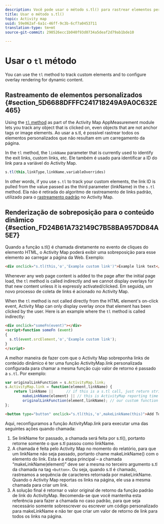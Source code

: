 ```yaml
---
description: Você pode usar o método s.tl() para rastrear elementos personalizados e configurar a renderização de sobreposição para conteúdo dinâmico.
title: Usar o método s.tl()
topic: Activity map
uuid: 59e062af-6a1c-46ff-9c3b-6cf7a0453711
translation-type: tm+mt
source-git-commit: 290526ecc1b040f93d0734a5deaf2d79ab1bde10

---
```



# Usar o `tl` método

You can use the `tl` method to track custom elements and to configure overlay rendering for dynamic content.

## Rastreamento de elementos personalizados {#section_5D6688DFFFC241718249A9A0C632E465}

Using the [`tl` method](/help/implement/vars/functions/tl-method.md) as part of the Activity Map AppMeasurement module lets you track any object that is clicked on, even objects that are not anchor tags or image elements. Ao usar a s.tl, é possível rastrear todos os elementos personalizados que não resultam em um carregamento da página.

In the `tl` method, the `linkName` parameter that is currently used to identify the exit links, custom links, etc. Ele também é usado para identificar a ID do link para a variável do Activity Map.

```js
s.tl(this,linkType,linkName,variableOverrides)
```

In other words, if you use `s.tl` to track your custom elements, the link ID is pulled from the value passed as the third parameter (linkName) in the `s.tl` method. Ela não é retirada do algoritmo de rastreamento de links padrão, utilizado para o [rastreamento padrão](/help/analyze/activity-map/activitymap-link-tracking/activitymap-link-tracking-methodology.md) no Activity Map.

## Renderização de sobreposição para o conteúdo dinâmico {#section_FD24B61A732149C7B58BA957DD84A5E7}

Quando a função s.tl() é chamada diretamente no evento de cliques do elemento HTML, o Activity Map poderá exibir uma sobreposição para esse elemento ao carregar a página da Web. Exemplo:

```html
<div onclick="s.tl(this,'o','Example custom link')">Example link text</a>
```

Whenever any web page content is added to the page after the initial page load, the `tl` method is called indirectly and we cannot display overlays for that new content unless it is expressly activated/clicked. Em seguida, um novo processo de coleta de links é acionado no Activity Map.

When the `tl` method is not called directly from the HTML element&#39;s on-click event, Activity Map can only display overlay once that element has been clicked by the user. Here is an example where the `tl` method is called indirectly:

```html
<div onclick="someFn(event)"></div>
<script>function someFn (event)
{
  s.tl(event.srcElement,'o','Example custom link');
}
</script>
```

A melhor maneira de fazer com que o Activity Map sobreponha links de conteúdo dinâmico é ter uma função ActivityMap.link personalizada configurada para chamar a mesma função cujo valor de retorno é passado a `s.tl`. Por exemplo:

```js
var originalLinkFunction = s.ActivityMap.link;
s.ActivityMap.link = function(element,linkName) {
    return linkName ||      // if this is a s.tl call, just return string passed
        makeLinkName(element) || // this is ActivityMap reporting time
        originalLinkFunction(element,linkName); // our custom function didn't return anything, so just return the default ActivityMap Link
};
```

```html
<button type="button" onclick="s.tl(this,'o',makeLinkName(this)">Add To Cart</button>
```

Aqui, reconfiguramos a função ActivityMap.link para executar uma das seguintes ações quando chamada:

1. Se linkName for passado, a chamada será feita por s.tl(), portanto retorne somente o que s.tl passou como linkName.
2. A chamada é feita pelo Activity Map no momento do relatório, para que um linkName não seja passado, portanto chame makeLinkName() com o elemento do link. Esta é a etapa principal – a chamada “makeLinkName(element)” deve ser a mesma no terceiro argumento s.tl da chamada na tag `<button>`. Ou seja, quando s.tl é chamado, rastreamos a sequência de caracteres retornada por makeLinkName. Quando o Activity Map reportas os links na página, ele usa a mesma chamada para criar um link.
3. A solução final é retornar o valor original de retorno da função padrão de link do ActivityMap. Recomenda-se que você mantenha esta referência para fazer a chamada no caso padrão, para que seja necessário somente sobrescrever ou escrever um código personalizado para makeLinkName e não ter que criar um valor de retorno de link para todos os links na página.
